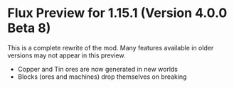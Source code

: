 # Flux Preview for 1.15.1 (Version 4.0.0 Beta 8)

This is a complete rewrite of the mod. Many features available in older versions may not appear in this preview.

- Copper and Tin ores are now generated in new worlds
- Blocks (ores and machines) drop themselves on breaking